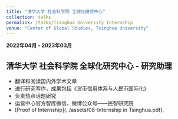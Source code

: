 ```yaml
---
title: "清华大学 社会科学院 全球化研究中心"
collection: talks
permalink: /talks/Tsinghua University Internship
venue: "Center of Global Studies, Tsinghua University"
---
```

**2022年04月 - 2023年03月**

## 清华大学 社会科学院 全球化研究中心 - 研究助理
- 翻译和阅读国内外学术文章
- 进行研究写作，成果包括《货币信用体系与人民币国际化》
- 负责热点话题研究
- 运营中心官方智库微信、微博公众号——民智研究院
- [Proof of Internship](../assets/08-Internship in Tsinghua.pdf).